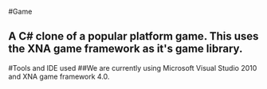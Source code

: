 #Game
## A C# clone of a popular platform game. This uses the XNA game framework as it's game library.

#Tools and IDE used
##We are currently using Microsoft Visual Studio 2010 and XNA game framework 4.0.
